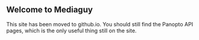 ## Welcome to Mediaguy

This site has been moved to github.io. You should still find the Panopto API pages, which is the only useful thing still on the site.
